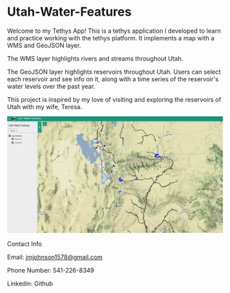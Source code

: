 # Utah-Water-Features
Welcome to my Tethys App!
This is a tethys application I developed to learn and practice working with the tethys platform. It implements a map with a WMS and GeoJSON layer. 

The WMS layer highlights rivers and streams throughout Utah.

The GeoJSON layer highlights reservoirs throughout Utah. Users can select each reservoir and see info on it, along with a time series of the reservoir's
water levels over the past year. 

This project is inspired by my love of visiting and exploring the reservoirs of Utah with my wife, Teresa.



![application screenshot](Assets/application_screenshot.png)



Contact Info

Email: jmjohnson1578@gmail.com

Phone Number: 541-226-8349

Linkedin:
Github


